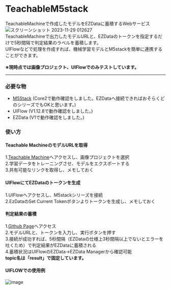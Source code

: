 # TeachableM5stack
TeachableMachineで作成したモデルをEZDataに蓄積するWebサービス
![スクリーンショット 2023-11-29 012627](https://github.com/y-fujimoto1009/TeachableMachine2M5stack/assets/63994394/1ee96028-ff96-4afd-8252-29c55b7c80eb)<br>
TeachableMachineで出力したモデルURLと、EZDataのトークンを指定するだけで5秒間隔で判定結果のラベルを蓄積します。<br>
UIFlowなどで処理を作成すれば、機械学習モデルとM5stackを簡単に連携することができます。<br>
<br>
**※現時点では画像プロジェクト、UIFlowでのみテストしています。**

---

### 必要な物 ###
* [M5Stack](http://www.m5stack.com/ "M5stack") (Core2で動作確認をしました。EZDataへ接続できればおそらくどのシリーズでもOKと思います。)<br>
* UIFlow  (V1.12.8で動作確認をしました。)<br>
* EZData  (V1で動作確認をしました。)<br>

### 使い方 ###
#### Teachable MachineのモデルURLを取得 ####
1.[Teachable Machine](https://teachablemachine.withgoogle.com/ "Teachable Machine")へアクセスし、画像プロジェクトを選択<br>
2.学習データをトレーニングさせ、モデルをエクスポートする<br>
3.共有可能なリンクを取得し、メモしておく<br>

#### UIFlowにてEZDataのトークンを生成 ####
1.UIFlowへアクセスし、M5stackシリーズを接続<br>
2.EzDataのSet Current Tokenボタンよりトークンを生成し、メモしておく<br>

#### 判定結果の蓄積 ####
1.[Github Page](https://y-fujimoto1009.github.io/TeachableMachine2M5stack/ "Github Page")へアクセス<br>
2.モデルURLと、トークンを入力し、実行ボタンを押す<br>
3.接続が成功すれば、5秒間隔（EZDataの仕様上3秒間隔以上でないとエラーを吐くため）で判定結果がEZDataに蓄積される<br>
4.蓄積状況はUIFlowのEZData→EZData Managerから確認可能<br>
**topic名は「result」で固定しています。**

#### UIFLOWでの使用例 ####
![image](https://github.com/y-fujimoto1009/TeachableMachine2M5stack/assets/63994394/51cf5801-eb61-4c8c-9f06-8b286edfa9bc)
